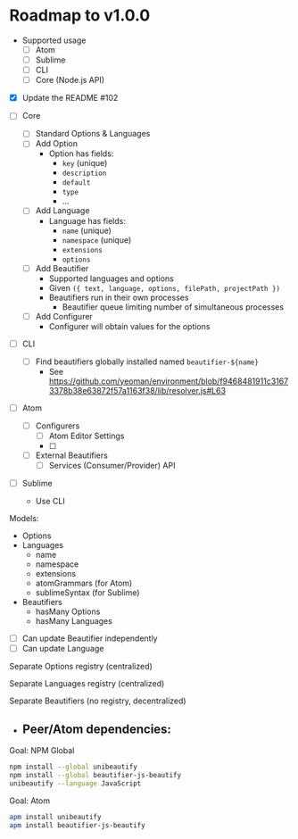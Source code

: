 # Roadmap to v1.0.0

- Supported usage
  - [ ] Atom
  - [ ] Sublime
  - [ ] CLI
  - [ ] Core (Node.js API)

- [x] Update the README #102

- [ ] Core
  - [ ] Standard Options & Languages
  - [ ] Add Option
    - Option has fields:
      - `key` (unique)
      - `description`
      - `default`
      - `type`
      - ...
  - [ ] Add Language
    - Language has fields:
      - `name` (unique)
      - `namespace` (unique)
      - `extensions`
      - `options`
  - [ ] Add Beautifier
    - Supported languages and options
    - Given `({ text, language, options, filePath, projectPath })`
    - Beautifiers run in their own processes
      - Beautifier queue limiting number of simultaneous processes
  - [ ] Add Configurer
    - Configurer will obtain values for the options
- [ ] CLI
  - [ ] Find beautifiers globally installed named `beautifier-${name}`
    - See https://github.com/yeoman/environment/blob/f9468481911c31673378b38e63872f57a1163f38/lib/resolver.js#L63
- [ ] Atom
  - [ ] Configurers
    - [ ] Atom Editor Settings
    - [ ]
  - [ ] External Beautifiers
    - [ ] Services (Consumer/Provider) API

- [ ] Sublime
  - Use CLI





Models:
- Options
- Languages
  - name
  - namespace
  - extensions
  - atomGrammars (for Atom)
  - sublimeSyntax (for Sublime)
- Beautifiers
  - hasMany Options
  - hasMany Languages


- [ ] Can update Beautifier independently
- [ ] Can update Language

Separate Options registry (centralized)

Separate Languages registry (centralized)

Separate Beautifiers (no registry, decentralized)
- Peer/Atom dependencies:
  -


Goal: NPM Global
```bash
npm install --global unibeautify
npm install --global beautifier-js-beautify
unibeautify --language JavaScript
```

Goal: Atom
```bash
apm install unibeautify
apm install beautifier-js-beautify
```
